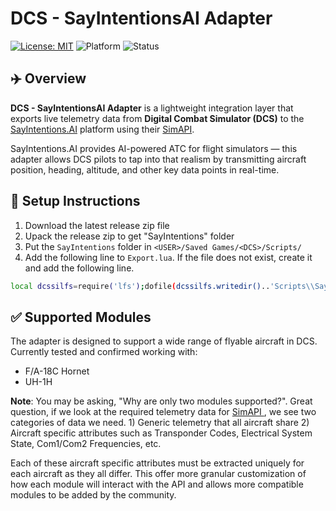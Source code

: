 # DCS - SayIntentionsAI Adapter

[![License: MIT](https://img.shields.io/badge/License-MIT-yellow.svg)](https://github.com/papiplanes/sayintentions-dcs-adapter/blob/main/LICENSE)
![Platform](https://img.shields.io/badge/platform-DCS-blue)
![Status](https://img.shields.io/badge/status-active-brightgreen)

## ✈️ Overview

**DCS - SayIntentionsAI Adapter** is a lightweight integration layer that exports live telemetry data from **Digital Combat Simulator (DCS)** to the [SayIntentions.AI](https://www.sayintentions.ai/) platform using their [SimAPI](https://sayintentionsai.freshdesk.com/support/solutions/articles/154000221017-simapi-developer-howto-integrating-sayintentions-ai-with-any-flight-simulator).

SayIntentions.AI provides AI-powered ATC for flight simulators — this adapter allows DCS pilots to tap into that realism by transmitting aircraft position, heading, altitude, and other key data points in real-time.

## 🔧 Setup Instructions

1. Download the latest release zip file
2. Upack the release zip to get "SayIntentions" folder
3. Put the `SayIntentions` folder in `<USER>/Saved Games/<DCS>/Scripts/`
4. Add the following line to `Export.lua`. If the file does not exist, create it and add the following line. 

```bash
local dcssilfs=require('lfs');dofile(dcssilfs.writedir()..'Scripts\\SayIntentions\\connector.lua')
```

## ✅ Supported Modules

The adapter is designed to support a wide range of flyable aircraft in DCS. Currently tested and confirmed working with:

- F/A-18C Hornet
- UH-1H

**Note**: You may be asking, "Why are only two modules supported?". Great question, if we look at the required telemetry data for [SimAPI ](https://portal.sayintentions.ai/simapi/v1/input_variables.txt), we see two categories of data we need. 1) Generic telemetry that all aircraft share 2) Aircraft specific attributes such as Transponder Codes, Electrical System State, Com1/Com2 Frequencies, etc. 

Each of these aircraft specific attributes must be extracted uniquely for each aircraft as they all differ. This offer more granular customization of how each module will interact with the API and allows more compatible modules to be added by the community. 

